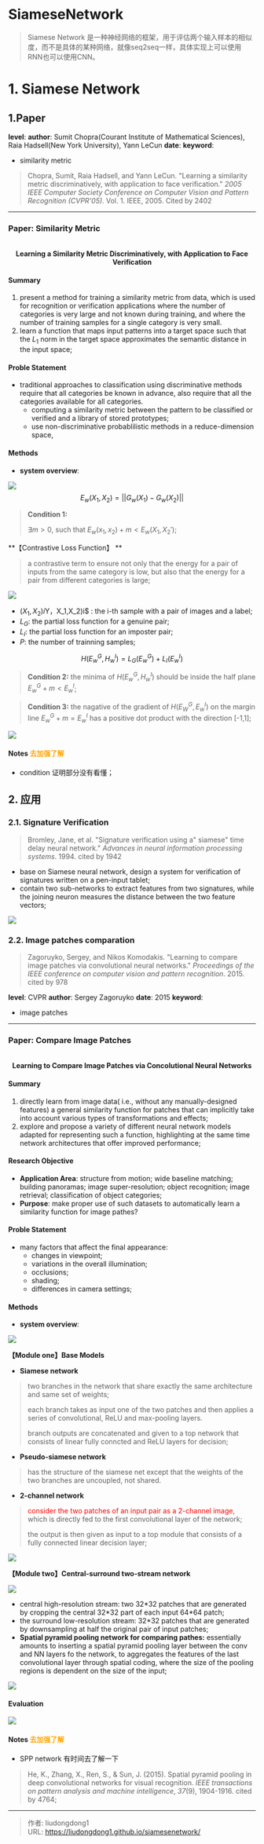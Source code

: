 # SiameseNetwork


> Siamese Network 是一种神经网络的框架，用于评估两个输入样本的相似度，而不是具体的某种网络，就像seq2seq一样，具体实现上可以使用RNN也可以使用CNN。

# 1. Siamese Network

## 1.Paper 

**level**: 
**author**: Sumit Chopra(Courant Institute of Mathematical Sciences), Raia Hadsell(New York University), Yann LeCun
**date**: 
**keyword**:

- similarity metric

> Chopra, Sumit, Raia Hadsell, and Yann LeCun. "Learning a similarity metric discriminatively, with application to face verification." *2005 IEEE Computer Society Conference on Computer Vision and Pattern Recognition (CVPR'05)*. Vol. 1. IEEE, 2005.  Cited by 2402

------

### Paper: Similarity Metric

<div align=center>
<br/>
<b>Learning a Similarity Metric Discriminatively, with Application to Face
Verification
</b>
</div>



#### Summary

1. present a method for training a similarity metric from data, which is used for recognition or verification applications where the number of categories is very large and not known during training, and where the number of training samples for a single category is very small.
2. learn a function that maps input patterns into a target space such that the $L_1$ norm in the target space approximates the semantic distance in the input space;

#### Proble Statement

- traditional approaches to classification using discriminative methods require that all categories be known in advance, also require that all the categories available for all categories.
  - computing a similarity metric between the pattern to be classified or verified and a library of stored prototypes;
  - use non-discriminative probablilistic methods in a reduce-dimension space,

#### Methods

- **system overview**:

![](https://lddpicture.oss-cn-beijing.aliyuncs.com/picture/20200912230425.png)
$$
E_w(X_1,X_2)=||G_w(X_1)-G_w(X_2)||
$$

> **Condition 1:**
>
> $\exists m>0$, such that $E_w(x_1,x_2)+m<E_w(X_1,X_2')$;

**【Contrastive Loss Function】 **

> a contrastive term to ensure not only that the energy for a pair of inputs from the same category is low, but also that the energy for a pair from different categories is large;

![](https://lddpicture.oss-cn-beijing.aliyuncs.com/picture/20200912231025.png)

- $(X_1,X_2)i$Y，X_1,X_2)i$ : the i-th sample with a pair of images and a label;
- $L_G$: the partial loss function for a genuine pair;
- $L_I$: the partial loss function for an imposter pair;
- $P$: the number of trainning samples;

$$
H(E_w^G,H_w^I)=L_G(E_w^G)+L_I(E_w^I)
$$

> **Condition 2:**  the minima of $H(E_w^G,H_w^I)$ should be inside the half plane $E_w^G+m<E_w^I$;

> **Condition 3:** the nagative of the gradient of $H(E_W^G,E_w^I)$ on the margin line $E_w^G+m=E_w^I$ has a positive dot product with the direction [-1,1];

![](https://lddpicture.oss-cn-beijing.aliyuncs.com/picture/20200912232118.png)

#### Notes <font color=orange>去加强了解</font>

  - condition 证明部分没有看懂；

## 2. 应用

### 2.1. Signature Verification

> Bromley, Jane, et al. "Signature verification using a" siamese" time delay neural network." *Advances in neural information processing systems*. 1994. cited by 1942

- base on Siamese neural network, design a system for verification of signatures written on a pen-input tablet;
- contain two sub-networks to extract features from two signatures, while the joining neuron measures the distance between the two feature vectors;

![](https://lddpicture.oss-cn-beijing.aliyuncs.com/picture/20200912232456.png)

### 2.2. Image patches comparation

> Zagoruyko, Sergey, and Nikos Komodakis. "Learning to compare image patches via convolutional neural networks." *Proceedings of the IEEE conference on computer vision and pattern recognition*. 2015. cited by 978

**level**: CVPR
**author**: Sergey Zagoruyko
**date**: 2015
**keyword**:

- image patches

------

### Paper: Compare Image Patches

<div align=center>
<br/>
<b>Learning to Compare Image Patches via Concolutional Neural Networks</b>
</div>



#### Summary

1. directly learn from image data( i.e., without any manually-designed features) a general similarity function for patches that can implicitly take into account various types of transformations and effects;
2. explore and propose a variety of different neural network models adapted for representing such a function, highlighting at the same time network architectures that offer improved performance;

#### Research Objective

  - **Application Area**: structure from motion; wide baseline matching; building panoramas; image super-resolution; object recognition; image retrieval; classification of object categories;
- **Purpose**:  make proper use of such datasets to automatically learn a similarity function for image pathes?

#### Proble Statement

- many factors that affect the final appearance:
  - changes in viewpoint;
  - variations in the overall illumination;
  - occlusions;
  - shading;
  - differences in camera settings;

#### Methods

- **system overview**:

![](https://lddpicture.oss-cn-beijing.aliyuncs.com/picture/image-20200913070606042.png)

**【Module one】Base Models**

- **Siamese network**

> two branches in the network that share exactly the same architecture and same set of weights;
>
> each branch takes as input one of the two patches and then applies a series of convolutional, ReLU and max-pooling layers.
>
> branch outputs are concatenated and given to a top network that consists of linear fully conncted and ReLU layers for decision;

- **Pseudo-siamese network**

> has the structure of the siamese net except that the weights of the two branches are uncoupled, not shared.

- **2-channel network**

> <font color=red>consider the two patches of an input pair as a 2-channel image</font>, which is directly fed to the first convolutional layer of the network;
>
> the output is then given as input to a top module that consists of a fully connected linear decision layer;

![](https://lddpicture.oss-cn-beijing.aliyuncs.com/picture/20200913072610.png)

**【Module two】Central-surround two-stream network**

![](https://lddpicture.oss-cn-beijing.aliyuncs.com/picture/20200913072749.png)

- central high-resolution stream: two 32*32 patches that are generated by cropping the central 32\*32 part of each input 64\*64 patch;
- the surround low-resolution stream: 32\*32 patches that are generated by downsampling at half the original pair of input patches;
- **Spatial pyramid pooling network for comparing pathes:** essentially amounts to inserting a spatial pyramid pooling layer between the conv and NN layers fo the network, to aggregates the features of the last convolutional layer through spatial coding, where the size of the pooling regions is dependent on the size of the input;

![](https://lddpicture.oss-cn-beijing.aliyuncs.com/picture/20200913073942.png)

#### Evaluation

![](https://lddpicture.oss-cn-beijing.aliyuncs.com/picture/20200913074532.png)

#### Notes <font color=orange>去加强了解</font>

  - SPP network 有时间去了解一下

> He, K., Zhang, X., Ren, S., & Sun, J. (2015). Spatial pyramid pooling in deep convolutional networks for visual recognition. *IEEE transactions on pattern analysis and machine intelligence*, *37*(9), 1904-1916. cited by 4764;

---

> 作者: liudongdong1  
> URL: https://liudongdong1.github.io/siamesenetwork/  

